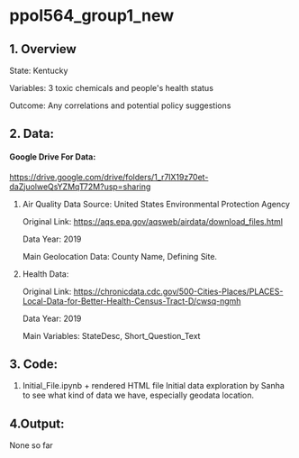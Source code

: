 # ppol564_group1_new

## 1. Overview
    
   State: Kentucky

   Variables: 3 toxic chemicals and people's health status

   Outcome: Any correlations and potential policy suggestions

## 2. Data:
#### Google Drive For Data: 
https://drive.google.com/drive/folders/1_r7lX19z70et-daZjuolweQsYZMqT72M?usp=sharing


  1. Air Quality Data
      Source: United States Environmental Protection Agency
      
      Original Link: https://aqs.epa.gov/aqsweb/airdata/download_files.html 
      
      Data Year: 2019
      
      Main Geolocation Data: County Name, Defining Site.

  2. Health Data: 
        
        Original Link: https://chronicdata.cdc.gov/500-Cities-Places/PLACES-Local-Data-for-Better-Health-Census-Tract-D/cwsq-ngmh
      
        Data Year: 2019
        
        Main Variables: StateDesc, Short_Question_Text

## 3. Code:
  1. Initial_File.ipynb + rendered HTML file 
  Initial data exploration by Sanha to see what kind of data we have, especially geodata location.

## 4.Output:
None so far
